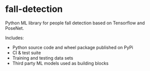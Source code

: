 # fall-detection
Python ML library for people fall detection based on Tensorflow and PoseNet.

Includes:
* Python source code and wheel package published on PyPi 
* CI & test suite
* Training and testing data sets
* Third party ML models used as building blocks



